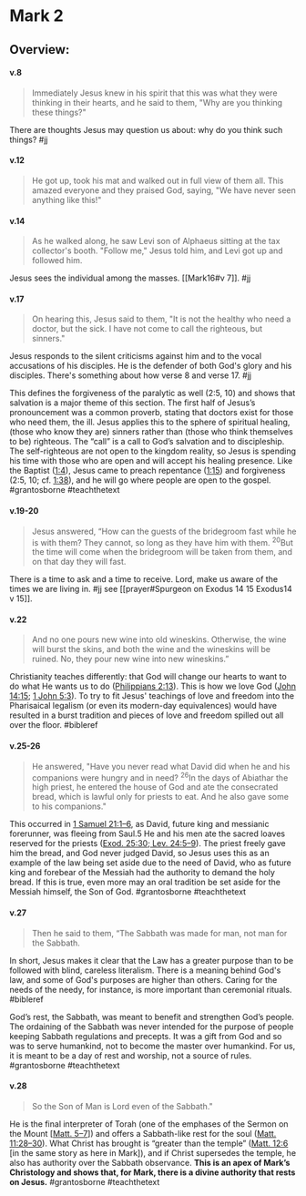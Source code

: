 # Mark 2

## Overview:



#### v.8
>Immediately Jesus knew in his spirit that this was what they were thinking in their hearts, and he said to them, "Why are you thinking these things?"

There are thoughts Jesus may question us about: why do you think such things?
#jj

#### v.12
>He got up, took his mat and walked out in full view of them all. This amazed everyone and they praised God, saying, "We have never seen anything like this!"

#### v.14
>As he walked along, he saw Levi son of Alphaeus sitting at the tax collector's booth. "Follow me," Jesus told him, and Levi got up and followed him.

Jesus sees the individual among the masses. [[Mark16#v 7]].
#jj 

#### v.17
>On hearing this, Jesus said to them, "It is not the healthy who need a doctor, but the sick. I have not come to call the righteous, but sinners."

Jesus responds to the silent criticisms against him and to the vocal accusations of his disciples. He is the defender of both God's glory and his disciples. There's something about how verse 8 and verse 17.
#jj

This defines the forgiveness of the paralytic as well (2:5, 10) and shows that salvation is a major theme of this section. The first half of Jesus’s pronouncement was a common proverb, stating that doctors exist for those who need them, the ill. Jesus applies this to the sphere of spiritual healing, (those who know they are) sinners rather than (those who think themselves to be) righteous. The “call” is a call to God’s salvation and to discipleship. The self-righteous are not open to the kingdom reality, so Jesus is spending his time with those who are open and will accept his healing presence. Like the Baptist ([1:4](Mark1#v.4)), Jesus came to preach repentance ([1:15](Mark1#v.15)) and forgiveness (2:5, 10; cf. [1:38](Mark1#v.38)), and he will go where people are open to the gospel.
#grantosborne #teachthetext 

#### v.19-20
>Jesus answered, “How can the guests of the bridegroom fast while he is with them? They cannot, so long as they have him with them. <sup>20</sup>But the time will come when the bridegroom will be taken from them, and on that day they will fast.

There is a time to ask and a time to receive. Lord, make us aware of the times we are living in.
#jj see [[prayer#Spurgeon on Exodus 14 15 Exodus14 v 15]].

#### v.22
>And no one pours new wine into old wineskins. Otherwise, the wine will burst the skins, and both the wine and the wineskins will be ruined. No, they pour new wine into new wineskins.”

Christianity teaches differently: that God will change our hearts to want to do what He wants us to do ([Philippians 2:13](Philippians2#v.13)). This is how we love God ([John 14:15](John14#v.15); [1 John 5:3](1John5#v.3)). To try to fit Jesus' teachings of love and freedom into the Pharisaical legalism (or even its modern-day equivalences) would have resulted in a burst tradition and pieces of love and freedom spilled out all over the floor.
#bibleref 

#### v.25-26
>He answered, "Have you never read what David did when he and his companions were hungry and in need? <sup>26</sup>In the days of Abiathar the high priest, he entered the house of God and ate the consecrated bread, which is lawful only for priests to eat. And he also gave some to his companions."

This occurred in [1 Samuel 21:1–6](1Samuel21), as David, future king and messianic forerunner, was fleeing from Saul.5 He and his men ate the sacred loaves reserved for the priests ([Exod. 25:30](Exodus25#v.30);[ Lev. 24:5–9](Leviticus24#v.5)). The priest freely gave him the bread, and God never judged David, so Jesus uses this as an example of the law being set aside due to the need of David, who as future king and forebear of the Messiah had the authority to demand the holy bread. If this is true, even more may an oral tradition be set aside for the Messiah himself, the Son of God.
#grantosborne #teachthetext 

#### v.27
>Then he said to them, “The Sabbath was made for man, not man for the Sabbath.

In short, Jesus makes it clear that the Law has a greater purpose than to be followed with blind, careless literalism. There is a meaning behind God's law, and some of God's purposes are higher than others. Caring for the needs of the needy, for instance, is more important than ceremonial rituals.
#bibleref 

God’s rest, the Sabbath, was meant to benefit and strengthen God’s people. The ordaining of the Sabbath was never intended for the purpose of people keeping Sabbath regulations and precepts. It was a gift from God and so was to serve humankind, not to become the master over humankind. For us, it is meant to be a day of rest and worship, not a source of rules.
#grantosborne #teachthetext 

#### v.28
>So the Son of Man is Lord even of the Sabbath."

He is the final interpreter of Torah (one of the emphases of the Sermon on the Mount \[[Matt. 5–7](Matthew5)]) and offers a Sabbath-like rest for the soul ([Matt. 11:28–30](Matthew11#v.28-30)). What Christ has brought is “greater than the temple” ([Matt. 12:6](Matthew12#v.6) \[in the same story as here in Mark]), and if Christ supersedes the temple, he also has authority over the Sabbath observance. **This is an apex of Mark’s Christology and shows that, for Mark, there is a divine authority that rests on Jesus.**
#grantosborne #teachthetext 

